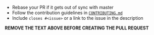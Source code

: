 * Rebase your PR if it gets out of sync with master
* Follow the contribution guidelines in [`CONTRIBUTING.md`](https://github.com/grafana/grafana/blob/master/CONTRIBUTING.md)
* Include `closes #<issue>` or a link to the issue in the description

**REMOVE THE TEXT ABOVE BEFORE CREATING THE PULL REQUEST**
